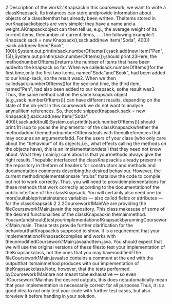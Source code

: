 2    Description of the work2.1KnapsackIn  this  coursework,  we  want  to  write  a  classKnapsack.   Its  instances  can  store  andprovide information about objects of a classItemthat has already been written.  TheItems stored in ourKnapsackobjects are very simple:  they have a name and a weight.AKnapsackobject can then tell us, e.g., the average weight of its current items, thenumber of current items, . . .The following example:1
Knapsack sack = new Knapsack();sack.add(new Item("Soda", 400)) ;sack.add(new Item("Book", 100));System.out.println(sack.numberOfItems());sack.add(new Item("Pen", 15));System.out.println(sack.numberOfItems());should print:23Here, the methodnumberOfItems()returns the number of items that have been addedto  the  knapsack  so  far.   When  we  calledsack.numberOfItems()for  the  first  time,only  the  first  two  items,  named"Soda"and"Book",  had  been  added  to  our  knap-sack, so the result was2.  When we then calledsack.numberOfItems()for the sec-ond  time,  the  third  item,  named"Pen",  had  also  been  added  to  our  knapsack,  sothe  result  was3.   Thus,  the  same  method  call  on  the  same  knapsack  object  (e.g.,sack.numberOfItems()) can have different results, depending on the state of the ob-ject.In this coursework we do not want to analyse anynullitem references.  So,  thecode snippetKnapsack sack = new Knapsack();sack.add(new Item("Soda", 400));sack.add(null);System.out.println(sack.numberOfItems());should print:1It isup to youas the implementor of the classKnapsackwhether the methodaddor themethodnumberOfItemsdeals with thenullreferences that may occur as an argumentofadd.  For the users of your class (who only care about the “behaviour” of its objects,i.e., what effects calling the methods on the objects have), this is an implementationdetail that they need not know about.  What they (mainly) care about is that yourmethods always give the right results.Thepublic interfaceof the classKnapsackis already present in the repository in theform of headers for constructors and methods and documentation comments describingthe desired behaviour.  However, the current methodimplementationsare “stubs” thatallow the code to compile but not to work correctly.  Thus, you will need to provideimplementations for these methods that work correctly according to the documentationof the public interface of the classKnapsack.  You will certainly also need one (or more)suitableprivateinstance variables — also called fields or attributes — for the classKnapsack.2
2.2Coursework1MainWe are providing the fileCoursework1Main.javain the repository.  This class makesuse of some of the desired functionalities of the classKnapsackin themainmethod. Youcan(andshould)testyourimplementationofKnapsackbyrunningCoursework1Main.main.   These  tests  provide  further  clarification  for  the  behaviourthatKnapsackis  supposed  to  show.   It  is  a  requirement  that  your  implementationofKnapsackcompiles  and  works  with  theunmodifiedCoursework1Main.javaandItem.java.   You  should  expect  that  we  will  use  the  original  versions  of  these  filesto test your implementation of theKnapsackclass,  not the ones that you may havemodified!The fileCoursework1Main.javaalso contains a comment at the end with the outputthat itsmainmethod produces with our implementation of theKnapsackclass.Note,  however,  that  the  tests  performed  byCoursework1Mainare  not  meant  tobe exhaustive — so even ifCoursework1Mainhas the desired outputs, this does notautomatically mean that your implementation is necessarily correct for all purposes.Thus, it is a good idea to not only test your code with further test cases, but also toreview it before handing in your solution.

